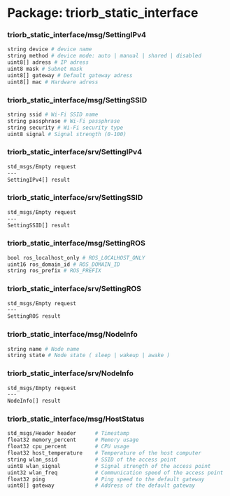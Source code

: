 # Package: triorb_static_interface
### triorb_static_interface/msg/SettingIPv4
```bash
string device # device name
string method # device mode: auto | manual | shared | disabled
uint8[] adress # IP adress
uint8 mask # Subnet mask
uint8[] gateway # Default gateway adress
uint8[] mac # Hardware adress
```
### triorb_static_interface/msg/SettingSSID
```bash
string ssid # Wi-Fi SSID name
string passphrase # Wi-Fi passphrase
string security # Wi-Fi security type
uint8 signal # Signal strength (0-100)
```
### triorb_static_interface/srv/SettingIPv4
```bash
std_msgs/Empty request
---
SettingIPv4[] result 
```
### triorb_static_interface/srv/SettingSSID
```bash
std_msgs/Empty request
---
SettingSSID[] result 
```

### triorb_static_interface/msg/SettingROS
```bash
bool ros_localhost_only # ROS_LOCALHOST_ONLY
uint16 ros_domain_id # ROS_DOMAIN_ID
string ros_prefix # ROS_PREFIX
```

### triorb_static_interface/srv/SettingROS
```bash
std_msgs/Empty request
---
SettingROS result
```

### triorb_static_interface/msg/NodeInfo
```bash
string name # Node name
string state # Node state ( sleep | wakeup | awake )
```

### triorb_static_interface/srv/NodeInfo
```bash
std_msgs/Empty request
---
NodeInfo[] result
```

### triorb_static_interface/msg/HostStatus
```bash
std_msgs/Header header      # Timestamp
float32 memory_percent      # Memory usage
float32 cpu_percent         # CPU usage
float32 host_temperature    # Temperature of the host computer
string wlan_ssid            # SSID of the access point
uint8 wlan_signal           # Signal strength of the access point 
uint32 wlan_freq            # Communication speed of the access point
float32 ping                # Ping speed to the default gateway
uint8[] gateway             # Address of the default gateway
```